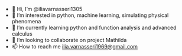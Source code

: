 - 👋 Hi, I’m @iliavarnasseri1305
- 👀 I’m interested in python, machine learning, simulating physical phenomena
- 🌱 I’m currently learning python and function analysis and advanced calculus
- 💞️ I’m looking to collaborate on project Mathilda
- 📫 How to reach me ilia.varnasseri1969@gmail.com

<!---
iliavarnasseri1305/iliavarnasseri1305 is a ✨ special ✨ repository because its `README.md` (this file) appears on your GitHub profile.
You can click the Preview link to take a look at your changes.
--->
